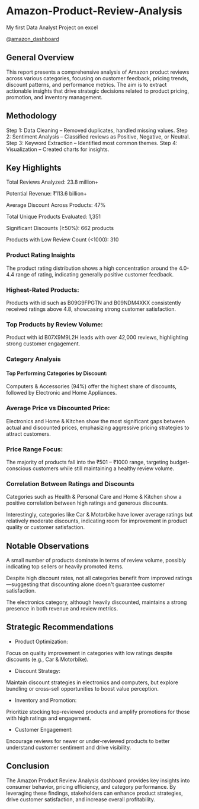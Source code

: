 # Amazon-Product-Review-Analysis
My first Data Analyst Project on excel

@[amazon_dashboard](https://github.com/user-attachments/assets/28bc7314-b7e1-4b14-b7fc-7c95f1b3a441)



## General Overview


This report presents a comprehensive analysis of Amazon product reviews across various categories, focusing on customer feedback, pricing trends, discount patterns, and performance metrics. The aim is to extract actionable insights that drive strategic decisions related to product pricing, promotion, and inventory management.

## Methodology

Step 1: Data Cleaning – Removed duplicates, handled missing values.
Step 2: Sentiment Analysis – Classified reviews as Positive, Negative, or Neutral.
Step 3: Keyword Extraction – Identified most common themes.
Step 4: Visualization – Created charts for insights.

## Key Highlights

Total Reviews Analyzed: 23.8 million+

Potential Revenue: ₹113.6 billion+

Average Discount Across Products: 47%

Total Unique Products Evaluated: 1,351

Significant Discounts (≥50%): 662 products

Products with Low Review Count (<1000): 310


### Product Rating Insights

The product rating distribution shows a high concentration around the 4.0-4.4 range of rating, indicating generally positive customer feedback.

### Highest-Rated Products:

Products with id such as B09G9FPGTN and B09NDM4XKX consistently received ratings above 4.8, showcasing strong customer satisfaction.

### Top Products by Review Volume:

Product with id B07X9M9L2H leads with over 42,000 reviews, highlighting strong customer engagement.

### Category Analysis

#### Top Performing Categories by Discount:
Computers & Accessories (94%) offer the highest share of discounts,
followed by Electronic and Home Appliances.


### Average Price vs Discounted Price:

Electronics and Home & Kitchen show the most significant gaps between actual and discounted prices, emphasizing aggressive pricing strategies to attract customers.


### Price Range Focus:

The majority of products fall into the ₹501 – ₹1000 range, targeting budget-conscious customers while still maintaining a healthy review volume.


### Correlation Between Ratings and Discounts

Categories such as Health & Personal Care and Home & Kitchen show a positive correlation between high ratings and generous discounts.

Interestingly, categories like Car & Motorbike have lower average ratings but relatively moderate discounts, indicating room for improvement in product quality or customer satisfaction.


## Notable Observations

A small number of products dominate in terms of review volume, possibly indicating top sellers or heavily promoted items.

Despite high discount rates, not all categories benefit from improved ratings—suggesting that discounting alone doesn't guarantee customer satisfaction.

The electronics category, although heavily discounted, maintains a strong presence in both revenue and review metrics.


## Strategic Recommendations

-  Product Optimization:

Focus on quality improvement in categories with low ratings despite discounts (e.g., Car & Motorbike).

- Discount Strategy:

Maintain discount strategies in electronics and computers, but explore bundling or cross-sell opportunities to boost value perception.

- Inventory and Promotion:

Prioritize stocking top-reviewed products and amplify promotions for those with high ratings and engagement.

- Customer Engagement:

Encourage reviews for newer or under-reviewed products to better understand customer sentiment and drive visibility.


## Conclusion

The Amazon Product Review Analysis dashboard provides key insights into consumer behavior, pricing efficiency, and category performance. By leveraging these findings, stakeholders can enhance product strategies, drive customer satisfaction, and increase overall profitability.


